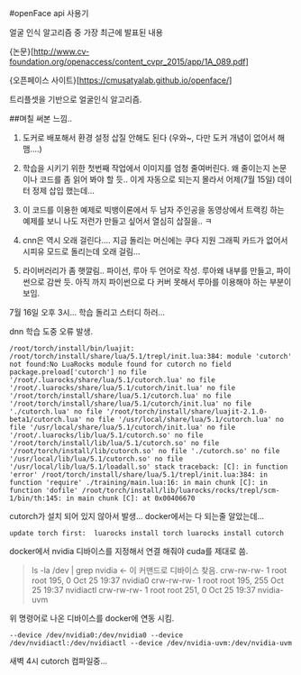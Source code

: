 #openFace api 사용기 

얼굴 인식 알고리즘 중 가장 최근에 발표된 내용 

{논문}[http://www.cv-foundation.org/openaccess/content_cvpr_2015/app/1A_089.pdf]

{오픈페이스 사이트}[https://cmusatyalab.github.io/openface/]

트리플셋을 기반으로 얼굴인식 알고리즘. 

##며칠 써본 느낌.. 
1. 도커로 배포해서 환경 설정 삽질 안해도 된다 (우와~, 다만 도커 개념이 없어서 해맴....)

2. 학습을 시키기 위한 첫번째 작업에서 이미지를 엄청 줄여버린다. 
   왜 줄이는지 논문이나 코드를 좀 읽어 봐야 할 듯..
   이게 자동으로 되는지 몰라서 어제(7월 15일) 데이터 정제 삽입 했는데... 

3. 이 코드를 이용한 예제로 빅뱅이론에서 두 남자 주인공을 동영상에서 트랙킹 하는 예제를 보니 
   나도 저런가 만들고 싶어서 열심히 삽질을.. ㅋ 

4. cnn은 역시 오래 걸린다.... 
   지금 돌리는 머신에는 쿠다 지원 그래픽 카드가 없어서 시피유 모드로 돌리는데 오래 걸림... 

5. 라이버러리가 좀 햇깔림.. 
   파이선, 루아 두 언어로 작성. 
   루아왜 내부를 만들고, 파이썬으로 감싼 듯.
   아직 까지 파이썬으로 다 커버 못해서 루아를 이용해야 하는 부분이 보임. 

7월 16일 오후 3시... 
학습 돌리고 스터디 하러... 

dnn 학습 도중 오류 발생. 

`
/root/torch/install/bin/luajit: /root/torch/install/share/lua/5.1/trepl/init.lua:384: module 'cutorch' not found:No LuaRocks module found for cutorch
	no field package.preload['cutorch']
	no file '/root/.luarocks/share/lua/5.1/cutorch.lua'
	no file '/root/.luarocks/share/lua/5.1/cutorch/init.lua'
	no file '/root/torch/install/share/lua/5.1/cutorch.lua'
	no file '/root/torch/install/share/lua/5.1/cutorch/init.lua'
	no file './cutorch.lua'
	no file '/root/torch/install/share/luajit-2.1.0-beta1/cutorch.lua'
	no file '/usr/local/share/lua/5.1/cutorch.lua'
	no file '/usr/local/share/lua/5.1/cutorch/init.lua'
	no file '/root/.luarocks/lib/lua/5.1/cutorch.so'
	no file '/root/torch/install/lib/lua/5.1/cutorch.so'
	no file '/root/torch/install/lib/cutorch.so'
	no file './cutorch.so'
	no file '/usr/local/lib/lua/5.1/cutorch.so'
	no file '/usr/local/lib/lua/5.1/loadall.so'
stack traceback:
	[C]: in function 'error'
	/root/torch/install/share/lua/5.1/trepl/init.lua:384: in function 'require'
	./training/main.lua:16: in main chunk
	[C]: in function 'dofile'
	/root/torch/install/lib/luarocks/rocks/trepl/scm-1/bin/th:145: in main chunk
	[C]: at 0x00406670
`

cutorch가 설치 되어 있지 않아서 발생...
docker에서는 다 되는줄 알았는데... 

`
update torch first: 
luarocks install torch
luarocks install cutorch
`

docker에서 nvidia 디바이스를 지정해서 연결 해줘야 cuda를 제대로 씀. 


> ls -la /dev | grep nvidia   <- 이 커맨드로 디바이스 찾음.
> crw-rw-rw-  1 root root    195,   0 Oct 25 19:37 nvidia0 
> crw-rw-rw-  1 root root    195, 255 Oct 25 19:37 nvidiactl
> crw-rw-rw-  1 root root    251,   0 Oct 25 19:37 nvidia-uvm


위 명령어로 나온 디바이스를 docker에 연동 시킴.

`--device /dev/nvidia0:/dev/nvidia0 --device /dev/nvidiactl:/dev/nvidiactl --device /dev/nvidia-uvm:/dev/nvidia-uvm`

새벽 4시 cutorch 컴파일중... 



